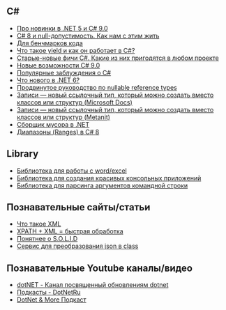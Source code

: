 **C#**
------------
- [Про новинки в .NET 5 и C# 9.0](https://habr.com/ru/post/523552/ "Про новинки в .NET 5 и C# 9.0")
- [C# 8 и null-допустимость. Как нам с этим жить](https://habr.com/ru/company/piter/blog/501520/ "C# 8 и null-допустимость. Как нам с этим жить")
- [Для бенчмарков кода](https://github.com/dotnet/BenchmarkDotNet "Для бенчмарков кода")
- [Что такое yield и как он работает в C#?](https://habr.com/ru/company/pvs-studio/blog/545462/ "Что такое yield и как он работает в C#?")
- [Старые-новые фичи C#. Какие из них пригодятся в любом проекте](https://habr.com/ru/company/nix/blog/541760/ "Старые-новые фичи C#. Какие из них пригодятся в любом проекте")
- [Новые возможности C# 9.0](https://docs.microsoft.com/ru-ru/dotnet/csharp/whats-new/csharp-9 "Новые возможности C# 9.0")
- [Популярные заблуждения о C#](https://habr.com/ru/post/541786/)
- [Что нового в .NET 6?](https://habr.com/ru/post/573434/)
- [Продвинутое руководство по nullable reference types](https://habr.com/ru/company/jugru/blog/571728/)
- [Записи — новый ссылочный тип, который можно создать вместо классов или структур (Microsoft Docs)](https://docs.microsoft.com/ru-ru/dotnet/csharp/whats-new/tutorials/records)
- [Записи — новый ссылочный тип, который можно создать вместо классов или структур (Metanit)](https://metanit.com/sharp/tutorial/3.51.php)
- [Сборщик мусора в .NET](https://habr.com/ru/search/?q=%5Bgarbage%20collector%5D%20%5B.NET%5D&target_type=posts&order=relevance)
- [Диапазоны (Ranges) в C# 8](https://habr.com/ru/post/651171/)

**Library**
------------
- [Библиотека для работы с word/excel](https://github.com/nissl-lab/npoi/wiki/Getting-Started-with-NPOI "Библиотека для работы с word/excel")
- [Библиотека для создания красивых консольных приложений](https://github.com/spectreconsole/spectre.console)
- [Библиотека для парсинга аргументов командной строки](https://github.com/commandlineparser/commandline)


**Познавательные сайты/статьи**
------------

- [Что такое XML](https://habr.com/ru/post/524288/ "Что такое XML")
- [XPATH + XML = быстрая обработка](https://habr.com/ru/post/526774/ "XPATH + XML = быстрая обработка")
- [Понятнее о S.O.L.I.D](https://habr.com/ru/post/508086/ "Понятнее о S.O.L.I.D")
- [Сервис для преобразования json в class](https://quicktype.io)




**Познавательные Youtube каналы/видео**
------------

- [dotNET - Канал посвященный обновлениям dotnet](https://www.youtube.com/c/dotNET/videos "dotNET - Канал посвященный обновлениям dotnet")
- [Подкасты - DotNetRu](https://www.youtube.com/c/DotNetRu/videos)
- [DotNet & More Подкаст](https://www.youtube.com/channel/UCCangFtmypr2MmiULHquf2A/videos)
